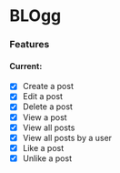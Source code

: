 # BLOgg
### Features
#### Current:
- [x] Create a post
- [x] Edit a post
- [x] Delete a post
- [x] View a post
- [x] View all posts
- [x] View all posts by a user
- [x] Like a post
- [x] Unlike a post